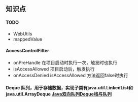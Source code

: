 ## 知识点

#### TODO
- WebUtils  
- mappedValue

#### AccessControlFilter
- onPreHandle 在项目启动时执行一次，触发时也执行
- isAccessAllowed 项目启动后，触发执行
- onAccessDenied  isAccessAllowed 方法返回false时执行


#### Deque 队列，用于存储数据，实现子类有java.util.LinkedList和java.util.ArrayDeque [Java双向队列Deque栈与队列](https://blog.csdn.net/u013967628/article/details/85210036)

